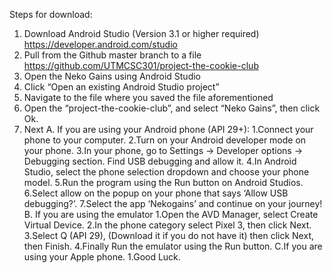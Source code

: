 Steps for download:
1. Download Android Studio (Version 3.1 or higher required)
    https://developer.android.com/studio
2. Pull from the Github master branch to a file
    https://github.com/UTMCSC301/project-the-cookie-club
3. Open the Neko Gains using Android Studio
4. Click “Open an existing Android Studio project”
5. Navigate to the file where you saved the file aforementioned
6. Open the “project-the-cookie-club”, and select “Neko Gains”, then click Ok.
7. Next
    A. If you are using your Android phone (API 29+):
        1.Connect your phone to your computer.
        2.Turn on your Android developer mode on your phone.
        3.In your phone, go to Settings -> Developer options -> Debugging section. Find USB debugging and allow it.
        4.In Android Studio, select the phone selection dropdown and choose your phone model.
        5.Run the program using the Run button on Android Studios.
        6.Select allow on the popup on your phone that says ‘Allow USB debugging?’.
        7.Select the app ‘Nekogains’ and continue on your journey!
    B. If you are using the emulator
        1.Open the AVD Manager, select Create Virtual Device.
        2.In the phone category select Pixel 3, then click Next.
        3.Select Q (API 29), (Download it if you do not have it) then click Next, then Finish.
        4.Finally Run the emulator using the Run button.
    C.If you are using your Apple phone.
        1.Good Luck.
